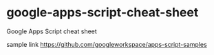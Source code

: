 # google-apps-script-cheat-sheet
Google Apps Script cheat sheet

sample link
https://github.com/googleworkspace/apps-script-samples
